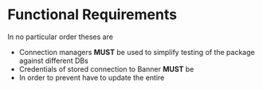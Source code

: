 # Functional Requirements

In no particular order theses are
- Connection managers **MUST** be used to simplify testing of the package against different DBs
- Credentials of stored connection to Banner **MUST** be 
- In order to prevent have to update the entire 